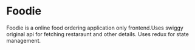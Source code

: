 # Foodie

Foodie is a online food ordering application only frontend.Uses swiggy original api for fetching restaraunt and other details.
Uses redux for state management.
